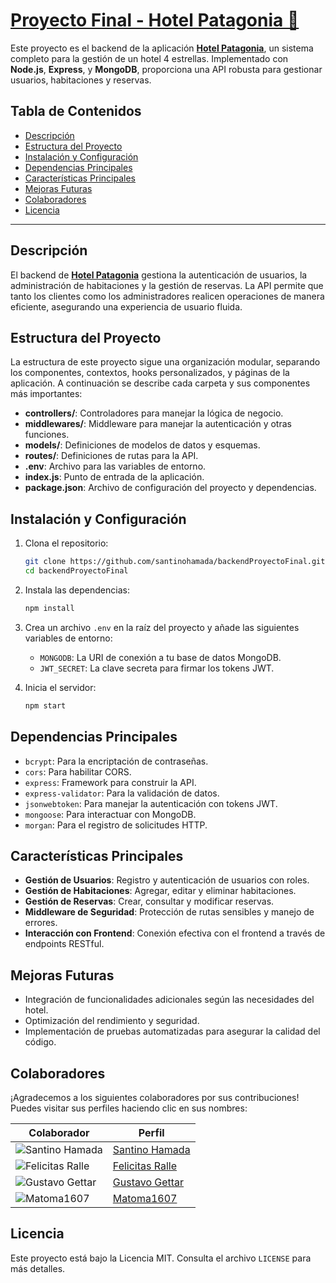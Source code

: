 # [Proyecto Final - Hotel Patagonia 🏨](https://github.com/santinohamada/ProyectoFinal)
Este proyecto es el backend de la aplicación **[Hotel Patagonia](https://github.com/santinohamada/ProyectoFinal)**, un sistema completo para la gestión de un hotel 4 estrellas. Implementado con **Node.js**, **Express**, y **MongoDB**, proporciona una API robusta para gestionar usuarios, habitaciones y reservas.



## Tabla de Contenidos

- [Descripción](#descripción)
- [Estructura del Proyecto](#estructura-del-proyecto)
- [Instalación y Configuración](#instalación-y-configuración)
- [Dependencias Principales](#dependencias-principales)
- [Características Principales](#características-principales)
- [Mejoras Futuras](#mejoras-futuras)
- [Colaboradores](#colaboradores)
- [Licencia](#licencia)

---

## Descripción

El backend de **[Hotel Patagonia](https://github.com/santinohamada/ProyectoFinal)** gestiona la autenticación de usuarios, la administración de habitaciones y la gestión de reservas. La API permite que tanto los clientes como los administradores realicen operaciones de manera eficiente, asegurando una experiencia de usuario fluida.

## Estructura del Proyecto

La estructura de este proyecto sigue una organización modular, separando los componentes, contextos, hooks personalizados, y páginas de la aplicación. A continuación se describe cada carpeta y sus componentes más importantes:

- **controllers/**: Controladores para manejar la lógica de negocio.
- **middlewares/**: Middleware para manejar la autenticación y otras funciones.
- **models/**: Definiciones de modelos de datos y esquemas.
- **routes/**: Definiciones de rutas para la API.
- **.env**: Archivo para las variables de entorno.
- **index.js**: Punto de entrada de la aplicación.
- **package.json**: Archivo de configuración del proyecto y dependencias.

## Instalación y Configuración

1. Clona el repositorio:
   ```bash
   git clone https://github.com/santinohamada/backendProyectoFinal.git
   cd backendProyectoFinal
   ```

2. Instala las dependencias:
   ```bash
   npm install
   ```

3. Crea un archivo `.env` en la raíz del proyecto y añade las siguientes variables de entorno:
   - `MONGODB`: La URI de conexión a tu base de datos MongoDB.
   - `JWT_SECRET`: La clave secreta para firmar los tokens JWT.

4. Inicia el servidor:
   ```bash
   npm start
   ```

## Dependencias Principales

- `bcrypt`: Para la encriptación de contraseñas.
- `cors`: Para habilitar CORS.
- `express`: Framework para construir la API.
- `express-validator`: Para la validación de datos.
- `jsonwebtoken`: Para manejar la autenticación con tokens JWT.
- `mongoose`: Para interactuar con MongoDB.
- `morgan`: Para el registro de solicitudes HTTP.

## Características Principales

- **Gestión de Usuarios**: Registro y autenticación de usuarios con roles.
- **Gestión de Habitaciones**: Agregar, editar y eliminar habitaciones.
- **Gestión de Reservas**: Crear, consultar y modificar reservas.
- **Middleware de Seguridad**: Protección de rutas sensibles y manejo de errores.
- **Interacción con Frontend**: Conexión efectiva con el frontend a través de endpoints RESTful.

## Mejoras Futuras

- Integración de funcionalidades adicionales según las necesidades del hotel.
- Optimización del rendimiento y seguridad.
- Implementación de pruebas automatizadas para asegurar la calidad del código.

## Colaboradores

¡Agradecemos a los siguientes colaboradores por sus contribuciones! Puedes visitar sus perfiles haciendo clic en sus nombres:

| Colaborador                                | Perfil                                       |
|--------------------------------------------|----------------------------------------------|
| ![Santino Hamada](https://github.com/santinohamada.png) | [Santino Hamada](https://github.com/santinohamada) |
| ![Felicitas Ralle](https://github.com/FelicitasRalle.png) | [Felicitas Ralle](https://github.com/FelicitasRalle) |
| ![Gustavo Gettar](https://github.com/gusgettar.png) | [Gustavo Gettar](https://github.com/gusgettar) |
| ![Matoma1607](https://github.com/Matoma1607.png) | [Matoma1607](https://github.com/Matoma1607) |

## Licencia

Este proyecto está bajo la Licencia MIT. Consulta el archivo `LICENSE` para más detalles.
```

